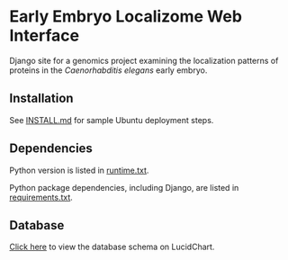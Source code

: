 # Early Embryo Localizome Web Interface

Django site for a genomics project examining the localization patterns of proteins
in the _Caenorhabditis elegans_ early embryo.


## Installation

See [INSTALL.md](INSTALL.md) for sample Ubuntu deployment steps.


## Dependencies

Python version is listed in [runtime.txt](runtime.txt).

Python package dependencies, including Django,
are listed in [requirements.txt](requirements.txt).


## Database

[Click here](https://www.lucidchart.com/documents/view/4e5c-8328-51e095b2-a5dc-0d860a001900 "Database Schema at Lucidchart")
to view the database schema on LucidChart.
